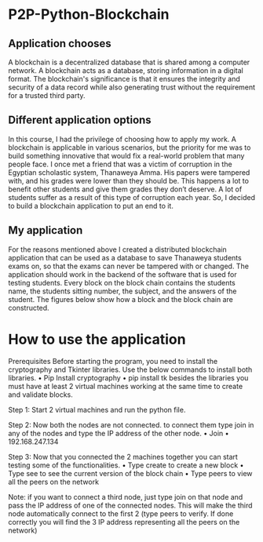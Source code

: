 # P2P-Python-Blockchain
## Application chooses 
A blockchain is a decentralized database that is shared among a computer network. A blockchain acts as a database, storing information in a digital format. The blockchain's significance is that it ensures the integrity and security of a data record while also generating trust without the requirement for a trusted third party.

## Different application options 
In this course, I had the privilege of choosing how to apply my work. A blockchain is applicable in various scenarios, but the priority for me was to build something innovative that would fix a real-world problem that many people face. I once met a friend that was a victim of corruption in the Egyptian scholastic system, Thanaweya Amma. His papers were tampered with, and his grades were lower than they should be. This happens a lot to benefit other students and give them grades they don’t deserve. A lot of students suffer as a result of this type of corruption each year. So, I decided to build a blockchain application to put an end to it.

## My application 
For the reasons mentioned above I created a distributed blockchain application that can be used as a database to save Thanaweya students exams on, so that the exams can never be tampered with or changed. The application should work in the backend of the software that is used for testing students. Every block on the block chain contains the students name, the students sitting number, the subject, and the answers of the student. The figures below show how a block and the block chain are constructed.


# How to use the application 
Prerequisites 
Before starting the program, you need to install the cryptography and Tkinter libraries. Use the below commands to install both libraries.
•	Pip Install cryptography
•	pip install tk 
besides the libraries you must have at least 2 virtual machines working at the same time to create and validate blocks. 

Step 1: Start 2 virtual machines and run the python file. 

Step 2: 
Now both the nodes are not connected. to connect them type join in any of the nodes and type the IP address of the other node.
•	Join
•	<IP address of the other node> 192.168.247.134

Step 3: 
Now that you connected the 2 machines together you can start testing some of the functionalities.
•	Type create to create a new block
•	Type see to see the current version of the block chain
•	Type peers to view all the peers on the network

Note: if you want to connect a third node, just type join on that node and pass the IP address of one of the connected nodes. This will make the third node automatically connect to the first 2 (type peers to verify. If done correctly you will find the 3 IP address representing all the peers on the network)

